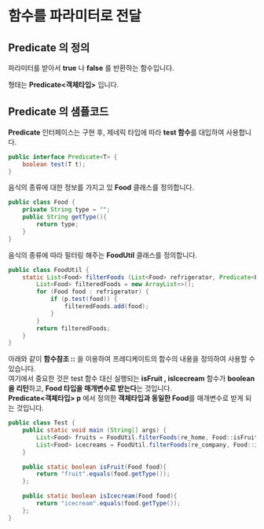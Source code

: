 # 함수를 파라미터로 전달

## Predicate 의 정의

파라미터를 받아서 **true** 나 **false** 를 반환하는 함수입니다.

형태는 **Predicate&lt;객체타입&gt;** 입니다.

## Predicate 의 샘플코드

**Predicate** 인터페이스는 구현 후, 제네릭 타입에 따라 **test 함수**를 대입하여 사용합니다.

```java
public interface Predicate<T> {
    boolean test(T t);
}
```

음식의 종류에 대한 정보를 가지고 있 **Food** 클래스를 정의합니다.

```java
public class Food {
    private String type = "";
    public String getType(){
        return type;
    }
}
```

음식의 종류에 따라 필터링 해주는 **FoodUtil** 클래스를 정의합니다.

```java
public class FoodUtil {
    static List<Food> filterFoods (List<Food> refrigerator, Predicate<Food> p) {
        List<Food> filteredFoods = new ArrayList<>();
        for (Food food : refrigerator) {
            if (p.test(food)) {
                filteredFoods.add(food);
            }
        }
        return filteredFoods;
    }
}
```

아래와 같이 **함수참조 ::** 을 이용하여 프레디케이트의 함수의 내용을 정의하여 사용할 수 있습니다.  
여기에서 중요한 것은 test 함수 대신 실행되는 **isFruit , isIcecream** 함수가 **boolean 을 리턴**하고, **Food 타입을 매개변수로 받는다**는 것입니다.  
**Predicate&lt;객체타입&gt; p** 에서 정의한 **객체타입과 동일한 Food**를 매개변수로 받게 되는 것입니다.

```java
public class Test {
    public static void main (String[] args) {
        List<Food> fruits = FoodUtil.filterFoods(re_home, Food::isFruit);
        List<Food> icecreams = FoodUtil.filterFoods(re_company, Food::isIcecream);
    }
    
    public static boolean isFruit(Food food){
        return "fruit".equals(food.getType());
    };
    
    public static boolean isIcecream(Food food){
        return "icecream".equals(food.getType());
    };    
}
```



